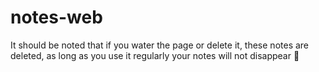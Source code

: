 # notes-web
It should be noted that if you water the page or delete it, these notes are deleted, as long as you use it regularly your notes will not disappear 📝
